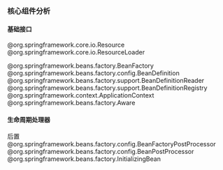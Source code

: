 ### 核心组件分析

#### 基础接口

@org.springframework.core.io.Resource
@org.springframework.core.io.ResourceLoader

@org.springframework.beans.factory.BeanFactory
@org.springframework.beans.factory.config.BeanDefinition
@org.springframework.beans.factory.support.BeanDefinitionReader
@org.springframework.beans.factory.support.BeanDefinitionRegistry
@org.springframework.context.ApplicationContext
@org.springframework.beans.factory.Aware

#### 生命周期处理器

后置
@org.springframework.beans.factory.config.BeanFactoryPostProcessor
@org.springframework.beans.factory.config.BeanPostProcessor
@org.springframework.beans.factory.InitializingBean




